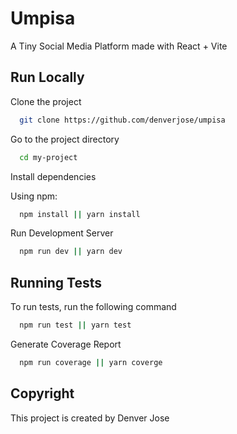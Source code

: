 
# Umpisa

A Tiny Social Media Platform made with React + Vite



## Run Locally

Clone the project

```bash
  git clone https://github.com/denverjose/umpisa
```

Go to the project directory

```bash
  cd my-project
```

Install dependencies

Using npm:
```bash
  npm install || yarn install
```

Run Development Server

```bash
  npm run dev || yarn dev
```
## Running Tests

To run tests, run the following command

```bash
  npm run test || yarn test
```
Generate Coverage Report

```bash
  npm run coverage || yarn coverge
```



## Copyright

This project is created by Denver Jose

